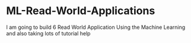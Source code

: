 # ML-Read-World-Applications
I am going to build 6 Read World Application Using the Machine Learning and also taking lots of tutorial help
